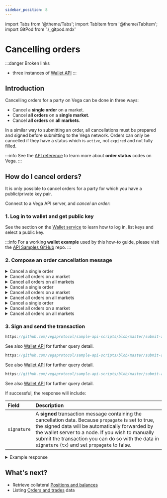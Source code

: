 ```yaml
---
sidebar_position: 8
---
```


import Tabs from '@theme/Tabs';
import TabItem from '@theme/TabItem';
import GitPod from './_gitpod.mdx'

# Cancelling orders

:::danger Broken links
* three instances of [Wallet API](https://docs.fairground.vega.xyz/wallet-api/#sign-a-transaction)
:::

## Introduction

Cancelling orders for a party on Vega can be done in three ways:

* Cancel a **single order** on a market.
* Cancel **all orders** on a **single market**.
* Cancel **all orders** on **all markets**.

In a similar way to submitting an order, all cancellations must be prepared and signed before submitting to the Vega network. Orders can only be cancelled if they have a status which is `active`, not `expired` and not fully filled. 

:::info
See the [API reference](/api/grpc/#vega.Order.Status) to learn more about **order status** codes on Vega.
:::

## How do I cancel orders?

It is only possible to cancel orders for a party for which you have a public/private key pair.

Connect to a Vega API server, and *cancel an order*:

### 1. Log in to wallet and get public key

See the section on the [Wallet service](wallet.md) to learn how to log in, list keys and select a public key.  

:::info
For a working **wallet example** used by this how-to guide, please visit the [API Samples GitHub](https://github.com/vegaprotocol/sample-api-scripts/blob/master/submit-amend-cancel-orders/) repo.
:::

### 2. Compose an order cancellation message

<GitPod />

<Tabs groupId="codesamples1">
<TabItem value="shell-rest" label="Shell (REST)">

<details><summary>Cancel a single order</summary>

```js reference
https://github.com/vegaprotocol/sample-api-scripts/blob/master/submit-amend-cancel-orders/submit-amend-cancel-orders.sh#L215-L223
```
</details>
<details><summary>Cancel all orders on a market </summary>

```js reference
https://github.com/vegaprotocol/sample-api-scripts/blob/master/submit-amend-cancel-orders/submit-amend-cancel-orders.sh#L227-L234
```
</details>
<details><summary>Cancel all orders on all markets </summary>

```js reference
https://github.com/vegaprotocol/sample-api-scripts/blob/master/submit-amend-cancel-orders/submit-amend-cancel-orders.sh#L238-L242
```
</details>
</TabItem>
<TabItem value="python-rest" label="Python (REST)">
<details><summary>Cancel a single order</summary>

```js reference
https://github.com/vegaprotocol/sample-api-scripts/blob/master/submit-amend-cancel-orders/submit-amend-cancel-orders.py#L234-L243
```
</details >
<details><summary>Cancel all orders on a market</summary>

```js reference
https://github.com/vegaprotocol/sample-api-scripts/blob/master/submit-amend-cancel-orders/submit-amend-cancel-orders.py#L247-L255
```
</details >
<details><summary>Cancel all orders on all markets</summary>

```js reference
https://github.com/vegaprotocol/sample-api-scripts/blob/master/submit-amend-cancel-orders/submit-amend-cancel-orders.py#L259-L264
```
</details >
</TabItem>
<TabItem value="python-grpc" label="Python (gRPC)">

<details><summary>Cancel a single order</summary>

```js reference
https://github.com/vegaprotocol/sample-api-scripts/blob/master/submit-amend-cancel-orders/submit-amend-cancel-orders-with-Vega-API-client.py#L228-L233
```
</details >

<details><summary>Cancel all orders on a market</summary>

```js reference
https://github.com/vegaprotocol/sample-api-scripts/blob/master/submit-amend-cancel-orders/submit-amend-cancel-orders-with-Vega-API-client.py#L237-L241
```
</details >

<details><summary>Cancel all orders on all markets</summary>

```js reference
https://github.com/vegaprotocol/sample-api-scripts/blob/master/submit-amend-cancel-orders/submit-amend-cancel-orders-with-Vega-API-client.py#L245-L248
```
</details >

</TabItem>
</Tabs>


### 3. Sign and send the transaction

<GitPod />

<Tabs groupId="codesamples2">
<TabItem value="shell-rest" label="Shell (REST)">

```js reference
https://github.com/vegaprotocol/sample-api-scripts/blob/master/submit-amend-cancel-orders/submit-amend-cancel-orders.sh#L248-L258
```

See also [Wallet API](/wallet-api/#sign-a-transaction) for further query detail.
</TabItem>
<TabItem value="python-rest" label="Python (REST)">

```js reference
https://github.com/vegaprotocol/sample-api-scripts/blob/master/submit-amend-cancel-orders/submit-amend-cancel-orders.py#L270-L274
```

See also [Wallet API](/wallet-api/#sign-a-transaction) for further query detail.
</TabItem>
<TabItem value="python-grpc" label="Python (gRPC)">

```js reference
https://github.com/vegaprotocol/sample-api-scripts/blob/master/submit-amend-cancel-orders/submit-amend-cancel-orders-with-Vega-API-client.py#L252-L261
```

 See also [Wallet API](/wallet-api/#sign-a-transaction) for further query detail.
</TabItem>
</Tabs>

If successful, the response will include:

| Field          |  Description  |
| :----------------- | :------------- |
| `signature` | A **signed** transaction message containing the cancellation data. Because `propagate` is set to true, the signed data will be automatically forwarded by the wallet server to a node. If you wish to manually submit the transaction you can do so with the data in `signature` (`tx`) and set `propagate` to false. |

<details><summary>Example response</summary>

```js reference
https://github.com/vegaprotocol/sample-api-scripts/blob/master/submit-amend-cancel-orders/response-examples.txt#L34-L45
```
  
:::info
For full example code, please visit the [repo on GitHub](https://github.com/vegaprotocol/sample-api-scripts/blob/master/submit-amend-cancel-orders/).
:::
</details>



## What's next?

 * Retrieve collateral [Positions and balances](positions-balances.md)
 * Listing [Orders and trades](list-orders-trades.md) data
